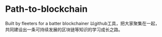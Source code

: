 # Path-to-blockchain
Built by fleeters for a batter blockchainer
以github工具，把大家聚集在一起，共同建设出一条可持续发展的区块链等知识的学习成长之路。
